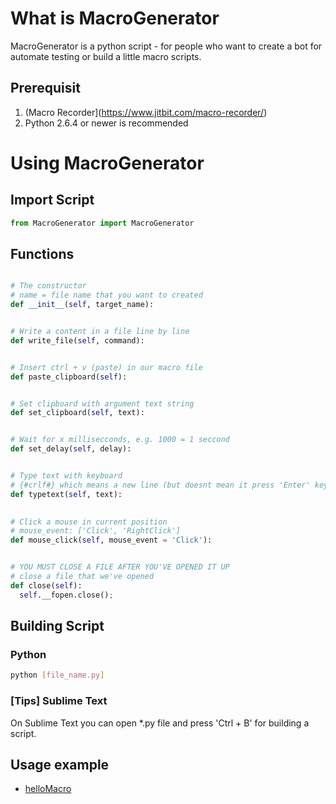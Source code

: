 # What is __MacroGenerator__

MacroGenerator is a python script - for people who want to create a bot for automate testing or build a little macro scripts.

## Prerequisit

1. (Macro Recorder](https://www.jitbit.com/macro-recorder/)
2. Python 2.6.4 or newer is recommended

# Using MacroGenerator

## Import Script

```python
from MacroGenerator import MacroGenerator
```

## Functions

```python

# The constructor
# name = file name that you want to created
def __init__(self, target_name):


# Write a content in a file line by line
def write_file(self, command):


# Insert ctrl + v (paste) in our macro file
def paste_clipboard(self):


# Set clipboard with argument text string
def set_clipboard(self, text):


# Wait for x millisecconds, e.g. 1000 = 1 seccond
def set_delay(self, delay):


# Type text with keyboard
# {#crlf#} which means a new line (but doesnt mean it press 'Enter' key)
def typetext(self, text):

  
# Click a mouse in current position	
# mouse_event: ['Click', 'RightClick']
def mouse_click(self, mouse_event = 'Click'):


# YOU MUST CLOSE A FILE AFTER YOU'VE OPENED IT UP
# close a file that we've opened
def close(self):
  self.__fopen.close();
```

## Building Script

### Python

```bash
python [file_name.py]
```

### [Tips] Sublime Text

On Sublime Text you can open *.py file and press 'Ctrl + B' for building a script.


## Usage example

- [helloMacro](https://github.com/blackSourcez/MacroGenerator/blob/master/sample/helloMacro.py)








